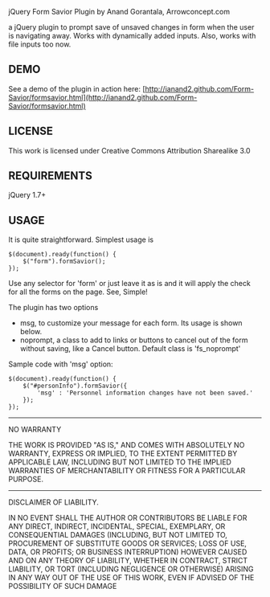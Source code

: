jQuery Form Savior Plugin by Anand Gorantala, Arrowconcept.com

a jQuery plugin to prompt save of unsaved changes in form when the user is navigating away. Works with dynamically added inputs. Also, works with file inputs too now.


DEMO
-------


See a demo of the plugin in action here: [http://ianand2.github.com/Form-Savior/formsavior.html](http://ianand2.github.com/Form-Savior/formsavior.html)


LICENSE
-------


This work is licensed under Creative Commons Attribution Sharealike 3.0


REQUIREMENTS
------------


jQuery 1.7+   


USAGE
-----

It is quite straightforward. Simplest usage is 

	$(document).ready(function() {
		$("form").formSavior();
	});
		
Use any selector for 'form' or just leave it as is and it will apply the check for all the forms on the page. See, Simple!

		
The plugin has two options

 - msg, to customize your message for each form. Its usage is shown below.
 - noprompt, a class to add to links or buttons to cancel out of the form without saving, like a Cancel button. Default class is 'fs_noprompt'


Sample code with 'msg' option:

	$(document).ready(function() {
		$("#personInfo").formSavior({
			'msg' : 'Personnel information changes have not been saved.'
		});
	});
		
		
		
		
------------------------------------------------------------------------------------------------------		
NO WARRANTY

THE WORK IS PROVIDED "AS IS," AND COMES WITH ABSOLUTELY NO WARRANTY, EXPRESS OR IMPLIED, TO THE EXTENT PERMITTED BY APPLICABLE LAW, INCLUDING BUT NOT LIMITED TO THE IMPLIED WARRANTIES OF MERCHANTABILITY OR FITNESS FOR A PARTICULAR PURPOSE.

------------------------------------------------------------------------------------------------------
DISCLAIMER OF LIABILITY.

IN NO EVENT SHALL THE AUTHOR OR CONTRIBUTORS BE LIABLE FOR ANY DIRECT, INDIRECT, INCIDENTAL, SPECIAL, EXEMPLARY, OR CONSEQUENTIAL DAMAGES (INCLUDING, BUT NOT LIMITED TO, PROCUREMENT OF SUBSTITUTE GOODS OR SERVICES; LOSS OF USE, DATA, OR PROFITS; OR BUSINESS INTERRUPTION) HOWEVER CAUSED AND ON ANY THEORY OF LIABILITY, WHETHER IN CONTRACT, STRICT LIABILITY, OR TORT (INCLUDING NEGLIGENCE OR OTHERWISE) ARISING IN ANY WAY OUT OF THE USE OF THIS WORK, EVEN IF ADVISED OF THE POSSIBILITY OF SUCH DAMAGE
